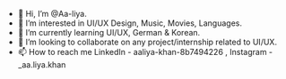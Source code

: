 - 👋 Hi, I’m @Aa-liya.
- 👀 I’m interested in UI/UX Design, Music, Movies, Languages.
- 🌱 I’m currently learning UI/UX, German & Korean.
- 💞️ I’m looking to collaborate on any project/internship related to UI/UX.
- 📫 How to reach me LinkedIn - aaliya-khan-8b7494226 ,
                      Instagram - _aa.liya.khan
 





<!---
Aa-liya/Aa-liya is a ✨ special ✨ repository because its `README.md` (this file) appears on your GitHub profile.
You can click the Preview link to take a look at your changes.
--->
